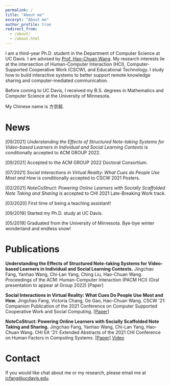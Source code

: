 ```yaml
---
permalink: /
title: "About me"
excerpt: "About me"
author_profile: true
redirect_from:
  - /about/
  - /about.html
---
```


I am a third-year Ph.D. student in the Department of Computer Science at UC Davis. I am advised by [Prof. Hao-Chuan Wang](http://www.haochuanwang.info/). My research interests lie at the intersection of Human-Computer Interaction (HCI), Computer-Supported Cooperative Work (CSCW), and Educational Technology. I study how to build interactive systems to better support remote knowledge sharing and computer-mediated communication.

Before coming to UC Davis, I received my B.S. degrees in Mathematics and Computer Science at the University of Minnesota.

My Chinese name is 方京超.

News
======
>
[09/2021] *Understanding the Effects of Structured Note-taking Systems for Video-based Learners in Individual and Social Learning Contexts* is conditionally accepted to ACM GROUP 2022. 

[09/2021] Accepted to the ACM GROUP 2022 Doctoral Consortium.

[07/2021] *Social Interactions in Virtual Reality: What Cues do People Use Most and How* is conditionally accepted to CSCW 2021 Posters.

[02/2021] *NoteCoStruct: Powering Online Learners with Socially Scaffolded Note Taking and Sharing* is accepted to CHI 2021 Late-Breaking Work track.

[03/2020] First time of being a teaching assistant!

[09/2019] Started my Ph.D. study at UC Davis.

[05/2019] Graduated from the University of Minnesota. Bye-bye winter wonderland and endless snow!

Publications
======

**Understanding the Effects of Structured Note-taking Systems for Video-based Learners in Individual and Social Learning Contexts.**
Jingchao Fang, Yanhao Wang, Chi-Lan Yang, Ching Liu, Hao-Chuan Wang. Proceedings of the ACM: Human-Computer Interaction (PACM HCI) (Oral presentation to appear at Group 2022) [Paper]

**Social Interactions in Virtual Reality: What Cues Do People Use Most and How.**
Jingchao Fang, Victoria Chang, Ge Gao, Hao-Chuan Wang. CSCW '21: Companion Publication of the 2021 Conference on Computer Supported Cooperative Work and Social Computing. [[Paper]](https://dl.acm.org/doi/pdf/10.1145/3462204.3481772)

**NoteCoStruct: Powering Online Learners with Socially Scaffolded Note Taking and Sharing.**
Jingchao Fang, Yanhao Wang, Chi-Lan Yang, Hao-Chuan Wang. CHI EA '21: Extended Abstracts of the 2021 CHI Conference on Human Factors in Computing Systems. [[Paper]](https://dl.acm.org/doi/pdf/10.1145/3411763.3451694) [Video](https://www.youtube.com/watch?v=i6bVJkMISmI)

Contact
======

If you would like chat about me or my research, please email me at jcfang@ucdavis.edu.
